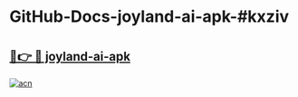 # GitHub-Docs-joyland-ai-apk-#kxziv

# <h2><a href="https://andorid.site?title=joyland-ai-apk&ref=07A">🔗👉 🔴 joyland-ai-apk</a></h2>

[![acn](https://github.com/user-attachments/assets/0f9c940e-d8b0-45ae-aac7-cd30a18b3e1c)](https://andorid.site?title=joyland-ai-apk&ref=07A)

